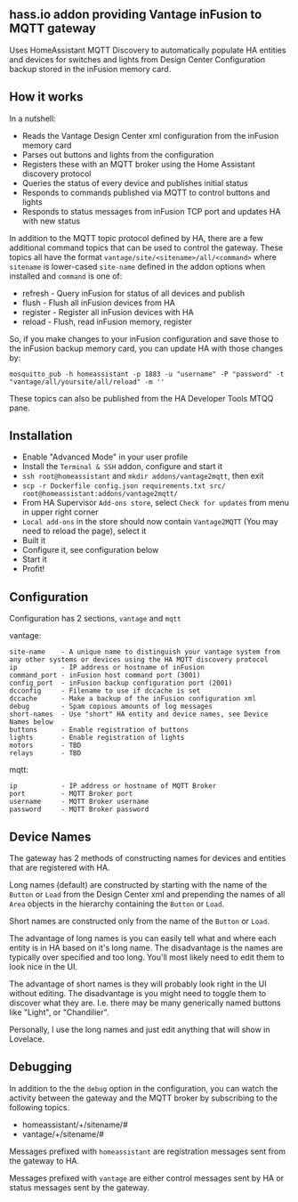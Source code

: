 ## hass.io addon providing Vantage inFusion to MQTT gateway

Uses HomeAssistant MQTT Discovery to automatically populate HA entities and devices
for switches and lights from Design Center Configuration backup stored in 
the inFusion memory card.

## How it works

In a nutshell:

* Reads the Vantage Design Center xml configuration from the inFusion memory card
* Parses out buttons and lights from the configuration
* Registers these with an MQTT broker using the Home Assistant discovery protocol
* Queries the status of every device and publishes initial status
* Responds to commands published via MQTT to control buttons and lights
* Responds to status messages from inFusion TCP port and updates HA with new status

In addition to the MQTT topic protocol defined by HA, there are a few additional
command topics that can be used to control the gateway. These topics all have
the format `vantage/site/<sitename>/all/<command>` where `sitename` is lower-cased
`site-name` defined in the addon options when installed and `command` is one of:

* refresh  - Query inFusion for status of all devices and publish
* flush    - Flush all inFusion devices from HA
* register - Register all inFusion devices with HA
* reload   - Flush, read inFusion memory, register

So, if you make changes to your inFusion configuration and save those to the
inFusion backup memory card, you can update HA with those changes by:

```
mosquitto_pub -h homeassistant -p 1883 -u "username" -P "password" -t "vantage/all/yoursite/all/reload" -m ''
```

These topics can also be published from the HA Developer Tools MTQQ pane.

## Installation

* Enable "Advanced Mode" in your user profile
* Install the `Terminal & SSH` addon, configure and start it
* `ssh root@homeassistant` and `mkdir addons/vantage2mqtt`, then exit
* `scp -r Dockerfile config.json requirements.txt src/ root@homeassistant:addons/vantage2mqtt/`
* From HA Supervisor `Add-ons store`, select `Check for updates` from menu in upper right corner
* `Local add-ons` in the store should now contain `Vantage2MQTT` (You may need to reload the page), select it
* Built it
* Configure it, see configuration below
* Start it
* Profit!

## Configuration

Configuration has 2 sections, `vantage` and `mqtt`

vantage:

```
site-name    - A unique name to distinguish your vantage system from any other systems or devices using the HA MQTT discovery protocol
ip           - IP address or hostname of inFusion
command_port - inFusion host command port (3001)
config_port  - inFusion backup configuration port (2001)
dcconfig     - Filename to use if dccache is set
dccache      - Make a backup of the inFusion configuration xml
debug        - Spam copious amounts of log messages
short-names  - Use "short" HA entity and device names, see Device Names below
buttons      - Enable registration of buttons
lights       - Enable registration of lights
motors       - TBD
relays       - TBD
```

mqtt:

```
ip           - IP address or hostname of MQTT Broker
port         - MQTT Broker port
username     - MQTT Broker username
password     - MQTT Broker password
```

## Device Names

The gateway has 2 methods of constructing names for devices and entities that
are registered with HA.

Long names (default) are constructed by starting with the name of the `Button` or
`Load` from the Design Center xml and prepending the names of all `Area` objects
in the hierarchy containing the `Button` or `Load`.

Short names are constructed only from the name of the `Button` or `Load`.

The advantage of long names is you can easily tell what and where each entity is
in HA based on it's long name.  The disadvantage is the names are typically over
specified and too long.  You'll most likely need to edit them to look nice in the UI.

The advantage of short names is they will probably look right in the UI without
editing.  The disadvantage is you might need to toggle them to discover what they
are.  I.e. there may be many generically named buttons like "Light", or "Chandilier".

Personally, I use the long names and just edit anything that will show in Lovelace.

## Debugging

In addition to the the `debug` option in the configuration, you can watch the
activity between the gateway and the MQTT broker by subscribing to the following
topics.

* homeassistant/+/sitename/#
* vantage/+/sitename/#

Messages prefixed with `homeassistant` are registration messages sent from the
gateway to HA.

Messages prefixed with `vantage` are either control messages sent by HA or status
messages sent by the gateway.

